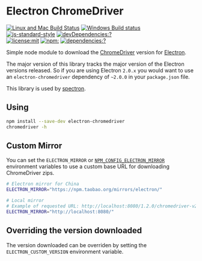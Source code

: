 # Electron ChromeDriver

[![Linux and Mac Build Status](https://circleci.com/gh/electron/chromedriver/tree/main.svg?style=shield)](https://circleci.com/gh/electron/chromedriver/tree/main)
[![Windows Build status](https://ci.appveyor.com/api/projects/status/43safb37jdlaeviw/branch/main?svg=true)](https://ci.appveyor.com/project/electron-bot/chromedriver/branch/main)
<br>
[![js-standard-style](https://img.shields.io/badge/code%20style-standard-brightgreen.svg?style=flat)](http://standardjs.com/)
[![devDependencies:?](https://img.shields.io/david/electron/chromedriver.svg)](https://david-dm.org/electron/chromedriver)
<br>
[![license:mit](https://img.shields.io/badge/license-mit-blue.svg)](https://opensource.org/licenses/MIT)
[![npm:](https://img.shields.io/npm/v/electron-chromedriver.svg)](https://www.npmjs.com/package/electron-chromedriver)
[![dependencies:?](https://img.shields.io/npm/dm/electron-chromedriver.svg)](https://www.npmjs.com/packages/electron-chromedriver)

Simple node module to download the [ChromeDriver](https://sites.google.com/a/chromium.org/chromedriver)
version for [Electron](http://electron.atom.io).

The major version of this library tracks the major version of the Electron
versions released. So if you are using Electron `2.0.x` you would want to use
an `electron-chromedriver` dependency of `~2.0.0` in your `package.json` file.

This library is used by [spectron](https://github.com/electron/spectron).

## Using

```sh
npm install --save-dev electron-chromedriver
chromedriver -h
```

## Custom Mirror

You can set the `ELECTRON_MIRROR` or [`NPM_CONFIG_ELECTRON_MIRROR`](https://docs.npmjs.com/misc/config#environment-variables)
environment variables to use a custom base URL for downloading ChromeDriver zips.

```sh
# Electron mirror for China
ELECTRON_MIRROR="https://npm.taobao.org/mirrors/electron/"

# Local mirror
# Example of requested URL: http://localhost:8080/1.2.0/chromedriver-v2.21-darwin-x64.zip
ELECTRON_MIRROR="http://localhost:8080/"
```

## Overriding the version downloaded

The version downloaded can be overriden by setting the `ELECTRON_CUSTOM_VERSION` environment variable.
